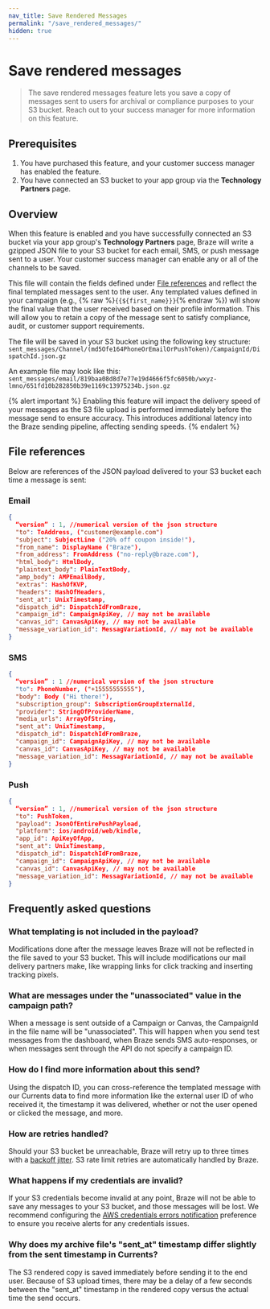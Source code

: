 ```yaml
---
nav_title: Save Rendered Messages
permalink: "/save_rendered_messages/"
hidden: true
---
```


# Save rendered messages

> The save rendered messages feature lets you save a copy of messages sent to users for archival or compliance purposes to your S3 bucket. Reach out to your success manager for more information on this feature.

## Prerequisites

1. You have purchased this feature, and your customer success manager has enabled the feature.
2. You have connected an S3 bucket to your app group via the **Technology Partners** page.

## Overview

When this feature is enabled and you have successfully connected an S3 bucket via your app group's **Technology Partners** page, Braze will write a gzipped JSON file to your S3 bucket for each email, SMS, or push message sent to a user. Your customer success manager can enable any or all of the channels to be saved.

This file will contain the fields defined under [File references](#file-references) and reflect the final templated messages sent to the user. Any templated values defined in your campaign (e.g., {% raw %}`{{${first_name}}}`{% endraw %}) will show the final value that the user received based on their profile information. This will allow you to retain a copy of the message sent to satisfy compliance, audit, or customer support requirements. 

The file will be saved in your S3 bucket using the following key structure:<br>
`sent_messages/Channel/(md5Ofe164PhoneOrEmailOrPushToken)/CampaignId/DispatchId.json.gz`

An example file may look like this:<br>
`sent_messages/email/819baa08d8d7e77e19d4666f5fc6050b/wxyz-lmno/651fd10b282850b39e1169c13975234b.json.gz`

{% alert important %}
Enabling this feature will impact the delivery speed of your messages as the S3 file upload is performed immediately before the message send to ensure accuracy. This introduces additional latency into the Braze sending pipeline, affecting sending speeds.
{% endalert %}

## File references

Below are references of the JSON payload delivered to your S3 bucket each time a message is sent:

### Email
```json
{
  “version” : 1, //numerical version of the json structure
  "to": ToAddress, ("customer@example.com")
  "subject": SubjectLine ("20% off coupon inside!"),
  "from_name": DisplayName ("Braze"),
  "from_address": FromAddress ("no-reply@braze.com"),
  "html_body": HtmlBody,
  "plaintext_body": PlainTextBody,
  "amp_body": AMPEmailBody,
  "extras": HashOfKVP,
  "headers": HashOfHeaders,
  "sent_at": UnixTimestamp,
  "dispatch_id": DispatchIdFromBraze,
  "campaign_id": CampaignApiKey, // may not be available
  "canvas_id": CanvasApiKey, // may not be available
  "message_variation_id": MessagVariationId, // may not be available
}
```

### SMS
```json
{
  “version” : 1 //numerical version of the json structure
  "to": PhoneNumber, ("+15555555555"),
  "body": Body ("Hi there!"),
  "subscription_group": SubscriptionGroupExternalId,
  "provider": StringOfProviderName,
  "media_urls": ArrayOfString,
  "sent_at": UnixTimestamp,
  "dispatch_id": DispatchIdFromBraze,
  "campaign_id": CampaignApiKey, // may not be available
  "canvas_id": CanvasApiKey, // may not be available
  "message_variation_id": MessagVariationId, // may not be available
}
```

### Push
```json
{
  “version” : 1, //numerical version of the json structure
  "to": PushToken,
  "payload": JsonOfEntirePushPayload,
  "platform": ios/android/web/kindle,
  "app_id": ApiKeyOfApp,
  "sent_at": UnixTimestamp,
  "dispatch_id": DispatchIdFromBraze,
  "campaign_id": CampaignApiKey, // may not be available
  "canvas_id": CanvasApiKey, // may not be available
  "message_variation_id": MessagVariationId, // may not be available
}
```

## Frequently asked questions

### What templating is not included in the payload? 
Modifications done after the message leaves Braze will not be reflected in the file saved to your S3 bucket. This will include modifications our mail delivery partners make, like wrapping links for click tracking and inserting tracking pixels. 

### What are messages under the "unassociated" value in the campaign path? 
When a message is sent outside of a Campaign or Canvas, the CampaignId in the file name will be "unassociated". This will happen when you send test messages from the dashboard, when Braze sends SMS auto-responses, or when messages sent through the API do not specify a campaign ID.

### How do I find more information about this send? 
Using the dispatch ID, you can cross-reference the templated message with our Currents data to find more information like the external user ID of who received it, the timestamp it was delivered, whether or not the user opened or clicked the message, and more. 

### How are retries handled? 
Should your S3 bucket be unreachable, Braze will retry up to three times with a [backoff jitter](https://aws.amazon.com/builders-library/timeouts-retries-and-backoff-with-jitter/#Jitter). S3 rate limit retries are automatically handled by Braze.

### What happens if my credentials are invalid? 
If your S3 credentials become invalid at any point, Braze will not be able to save any messages to your S3 bucket, and those messages will be lost. We recommend configuring the [AWS credentials errors notification]({{site.baseurl}}/docs/user_guide/administrative/company_settings/notification_preferences) preference to ensure you receive alerts for any credentials issues.

### Why does my archive file's "sent_at" timestamp differ slightly from the sent timestamp in Currents? 
The S3 rendered copy is saved immediately before sending it to the end user. Because of S3 upload times, there may be a delay of a few seconds between the "sent_at" timestamp in the rendered copy versus the actual time the send occurs.